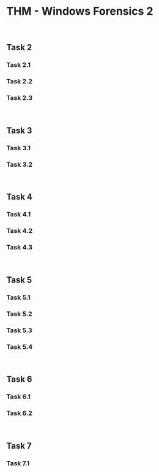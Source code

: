 # THM - Windows Forensics 2

<br>

## Task 2

### Task 2.1

> 

### Task 2.2

> 

### Task 2.3

> 

<br>

## Task 3

### Task 3.1

> 

### Task 3.2

> 

<br>

## Task 4

### Task 4.1

> 

### Task 4.2

> 

### Task 4.3

> 

<br>

## Task 5

### Task 5.1

> 

### Task 5.2

> 

### Task 5.3

> 

### Task 5.4

> 

<br>

## Task 6

### Task 6.1

> 

### Task 6.2

> 

<br>

## Task 7

### Task 7.1

> 

<br>


